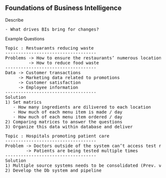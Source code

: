 ## Foundations of Business Intelligence

Describe
<pre>
- What drives BIs bring for changes? 
</pre>

Example Questions
<pre>
Topic : Restuarants reducing waste
-----------------------------------
Problems -> How to ensure the restaurants’ numerous locations have enough ingredients to meet customer demand
         -> How to reduce food waste
-----------------------------------
Data -> Customer transactions
     -> Marketing data related to promotions
     -> Customer satisfaction
     -> Employee information
-----------------------------------
Solution 
1) Set matrics 
   - How many ingredients are dilivered to each location
   - How much of each menu item is made / day
   - How much of each menu item ordered / day
2) Comparing matrices to answer the questions
3) Organize this data within database and deliver
</pre>

<pre>
Topic : Hospitals promoting patient care
-----------------------------------
Problem -> Doctors outside of the system can’t access test results from the hospital
        -> Patients are being tested multiple times
-----------------------------------
Solution 
1) Multiple source systems needs to be consolidated (Prev. visit, Tests, Patients info)
2) Develop the Db system and pipeline
</pre>



